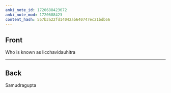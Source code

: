 ```yaml
---
anki_note_id: 1720688423672
anki_note_mod: 1720688423
content_hash: 557b3a22fd14042ab640747ec21bdb66
---
```


## Front

Who is known as licchavidauhitra

<hr/>

## Back

Samudragupta